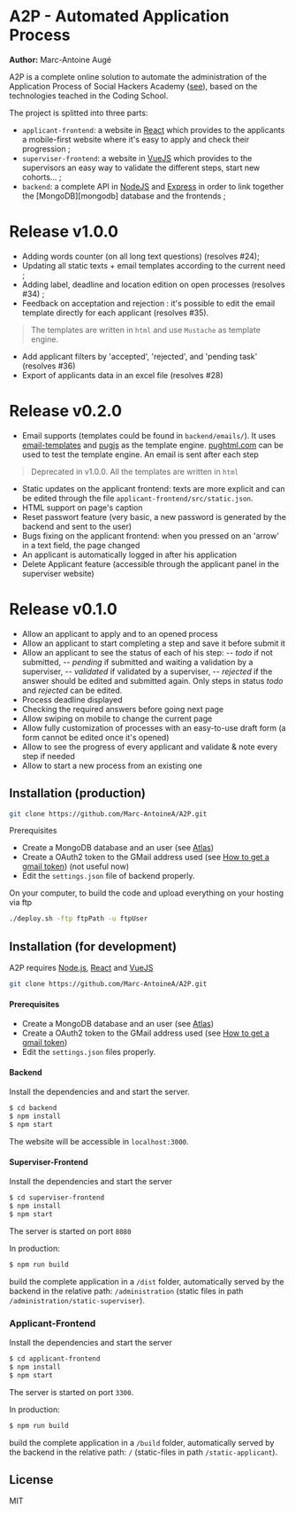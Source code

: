 
# A2P - Automated Application Process
**Author:** Marc-Antoine Augé

A2P is a complete online solution to automate the administration of the Application Process of Social Hackers Academy ([see][sha-website]), based on the technologies teached in the Coding School.

The project is splitted into three parts:
  - `applicant-frontend`: a website in [React][react] which provides to the applicants a mobile-first website where it's easy to apply and check their progression ;
  - `superviser-frontend`: a website in [VueJS][vuejs] which provides to the supervisors an easy way to validate the different steps, start new cohorts... ;
  - `backend`: a complete API in [NodeJS][nodejs] and [Express][express] in order to link together the [MongoDB][mongodb] database and the frontends ;

# Release v1.0.0

- Adding words counter (on all long text questions) (resolves #24);
- Updating all static texts + email templates according to the current need ;
- Adding label, deadline and location edition on open processes (resolves #34) ; 
- Feedback on acceptation and rejection : it's possible to edit the email template directly for each applicant (resolves #35).
> The templates are written in `html` and use `Mustache` as template engine. 
- Add applicant filters by 'accepted', 'rejected', and 'pending task' (resolves #36)
- Export of applicants data in an excel file (resolves #28)

# Release v0.2.0
  - Email supports (templates could be found in `backend/emails/`). It uses [email-templates][email-templates] and [pugjs][pugjs] as the template engine. [pughtml.com][pughtml] can be used to test the template engine. An email is sent after each step
  > Deprecated in v1.0.0. All the templates are written in `html`
  - Static updates on the applicant frontend: texts are more explicit and can be edited through the file `applicant-frontend/src/static.json`.
  - HTML support on page's caption
  - Reset passwort feature (very basic, a new password is generated by the backend and sent to the user)
  - Bugs fixing on the applicant frontend: when you pressed on an 'arrow' in a text field, the page changed
  - An applicant is automatically logged in after his application
  - Delete Applicant feature (accessible through the applicant panel in the superviser website)


# Release v0.1.0  

  - Allow an applicant to apply and to an opened process
  - Allow an applicant to start completing a step and save it before submit it
  - Allow an applicant to see the status of each of his step:
  -- *todo* if not submitted,
  -- *pending* if submitted and waiting a validation by a superviser,
  -- *validated* if validated by a superviser,
  -- *rejected* if the answer should be edited and submitted again.
    Only steps in status *todo* and *rejected* can be edited.
  - Process deadline displayed
  - Checking the required answers before going next page
  - Allow swiping on mobile to change the current page
  - Allow fully customization of processes with an easy-to-use draft form (a form cannot be edited once it's opened)
  - Allow to see the progress of every applicant and validate & note every step if needed
  - Allow to start a new process from an existing one


## Installation (production)

```sh
git clone https://github.com/Marc-AntoineA/A2P.git
```

Prerequisites
- Create a MongoDB database and an user (see [Atlas][atlas])
- Create a OAuth2 token to the GMail address used (see [How to get a gmail token][nodemailer-setup]) (not useful now)
- Edit the `settings.json` file of backend properly.

On your computer, to build the code and upload everything on your hosting via ftp
```sh
./deploy.sh -ftp ftpPath -u ftpUser
```

## Installation (for development)

A2P requires [Node.js][nodejs], [React][react] and [VueJS][vuejs]

```sh
git clone https://github.com/Marc-AntoineA/A2P.git
```

#### Prerequisites
- Create a MongoDB database and an user (see [Atlas][atlas])
- Create a OAuth2 token to the GMail address used (see [How to get a gmail token][nodemailer-setup])
- Edit the `settings.json` files properly.

#### Backend
Install the dependencies and and start the server.

```sh
$ cd backend
$ npm install
$ npm start
```
The website will be accessible in `localhost:3000`.

#### Superviser-Frontend
Install the dependencies and start the server
```sh
$ cd superviser-frontend
$ npm install
$ npm start
```
The server is started on port `8080`

In production:
```sh
$ npm run build
```
build the complete application in a `/dist` folder, automatically served by the backend in the relative path: `/administration` (static files in path `/administration/static-superviser`).

### Applicant-Frontend

Install the dependencies and start the server
```sh
$ cd applicant-frontend
$ npm install
$ npm start
```
The server is started on port `3300`.

In production:
```sh
$ npm run build
```
build the complete application in a `/build` folder, automatically served by the backend in the relative path: `/` (static-files in path `/static-applicant`).

License
----
MIT


[//]: # (These are reference links used in the body of this note and get stripped out when the markdown processor does its job. There is no need to format nicely because it shouldn't be seen. Thanks SO - http://stackoverflow.com/questions/4823468/store-comments-in-markdown-syntax)

   [sha-website]: <https://socialhackersacademy.org>
   [express]: <http://expressjs.com>
   [vuejs]: <https://vuejs.org>
   [react]: <http://reactjs.org>
   [react-bootstrap]: <hhttps://react-bootstrap.github.io/>
   [element]: <https://element.eleme.io>
   [nodejs]: <https://nodejs.org>
   [npm]: <https://npmjs.com>
   [nodemailer-setup]: <https://stackoverflow.com/questions/24098461/nodemailer-gmail-what-exactly-is-a-refresh-token-and-how-do-i-get-one>
   [atlas]: <https://cloud.mongodb.com/user>
   [email-templates]: <https://email-templates.js.org/>
   [pugjs]:<ttps://pugjs.org>
   [pughtml]:<https://pughtml.com>
